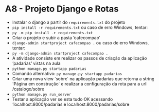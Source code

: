 # A8 - Projeto Django e Rotas 

- Instalar o django a partir do `requirements.txt` do projeto
- `pip install -r requirements.txt`
ou caso de erro Windows, tentar:
- `py -m pip install -r requirements.txt`
- Criar o projeto e subir a pasta ‘cafecompao’
- `django-admin startproject cafecompao .`
ou caso de erro Windows, tentar:
- `py -m django-admin startproject cafecompao .`
- A atividade consiste em realizar os passos de criação da aplicação ‘padarias’ vistas na aula
- `python manage.py startapp padarias`
- Comando alternativo: `py manage.py startapp padarias`
- Criar uma nova view 'sobre' na aplicação padarias que retorna a string 'Página em construção' e realizar a configuração da rota para a url /catalogo/sobre 
- `python manage.py run_server`
- Testar a aplicação ver se esta tudo OK acessando ‘localhost:8000/padarias  e localhost:8000/padarias/sobre

